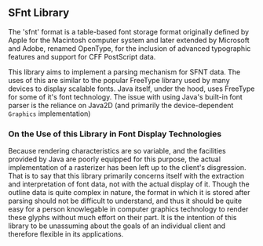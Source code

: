 ## SFnt Library
The 'sfnt' format is a table-based font storage format originally defined by Apple
for the Macintosh computer system and later extended by Microsoft and Adobe, 
renamed OpenType, for the inclusion of advanced typographic features and support
for CFF PostScript data. 

This library aims to implement a parsing mechanism for SFNT data. The uses of this
are similar to the popular FreeType library used by many devices to display
scalable fonts. Java itself, under the hood, uses FreeType for some of it's
font technology. The issue with using Java's built-in font parser is the
reliance on Java2D (and primarily the device-dependent `Graphics` implementation)

### On the Use of this Library in Font Display Technologies
Because rendering characteristics are so variable, and the facilities provided by
Java are poorly equipped for this purpose, the actual implementation of a rasterizer
has been left up to the client's disgression. That is to say that this library
primarily concerns itself with the extraction and interpretation of font data, not
with the actual display of it. Though the outline data is quite complex in nature,
the format in which it is stored after parsing should not be difficult to
understand, and thus it should be quite easy for a person knowlegable in computer
graphics technology to render these glyphs without much effort on their part. It is
the intention of this library to be unassuming about the goals of an individual
client and therefore flexible in its applications.